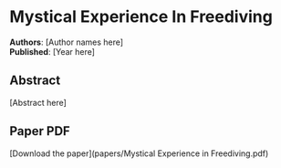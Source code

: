 # Mystical Experience In Freediving

**Authors**: [Author names here]  
**Published**: [Year here]

## Abstract

[Abstract here]

## Paper PDF

[Download the paper](papers/Mystical Experience in Freediving.pdf)

